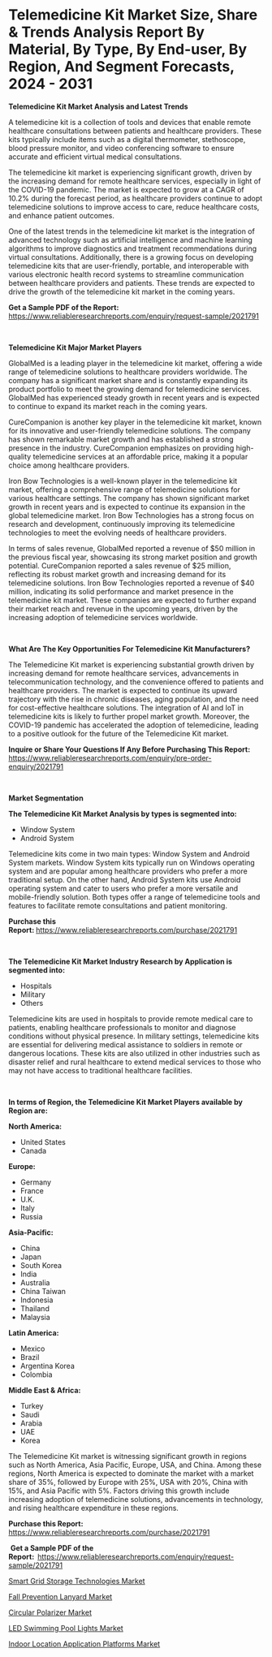 <p><h1>Telemedicine Kit Market Size, Share & Trends Analysis Report By Material, By Type, By End-user, By Region, And Segment Forecasts, 2024 - 2031</h1></p><p><strong>Telemedicine Kit Market Analysis and Latest Trends</strong></p>
<p><p>A telemedicine kit is a collection of tools and devices that enable remote healthcare consultations between patients and healthcare providers. These kits typically include items such as a digital thermometer, stethoscope, blood pressure monitor, and video conferencing software to ensure accurate and efficient virtual medical consultations.</p><p>The telemedicine kit market is experiencing significant growth, driven by the increasing demand for remote healthcare services, especially in light of the COVID-19 pandemic. The market is expected to grow at a CAGR of 10.2% during the forecast period, as healthcare providers continue to adopt telemedicine solutions to improve access to care, reduce healthcare costs, and enhance patient outcomes.</p><p>One of the latest trends in the telemedicine kit market is the integration of advanced technology such as artificial intelligence and machine learning algorithms to improve diagnostics and treatment recommendations during virtual consultations. Additionally, there is a growing focus on developing telemedicine kits that are user-friendly, portable, and interoperable with various electronic health record systems to streamline communication between healthcare providers and patients. These trends are expected to drive the growth of the telemedicine kit market in the coming years.</p></p>
<p><strong>Get a Sample PDF of the Report:&nbsp;</strong> <a href="https://www.reliableresearchreports.com/enquiry/request-sample/2021791">https://www.reliableresearchreports.com/enquiry/request-sample/2021791</a></p>
<p>&nbsp;</p>
<p><strong>Telemedicine Kit Major Market Players</strong></p>
<p><p>GlobalMed is a leading player in the telemedicine kit market, offering a wide range of telemedicine solutions to healthcare providers worldwide. The company has a significant market share and is constantly expanding its product portfolio to meet the growing demand for telemedicine services. GlobalMed has experienced steady growth in recent years and is expected to continue to expand its market reach in the coming years.</p><p>CureCompanion is another key player in the telemedicine kit market, known for its innovative and user-friendly telemedicine solutions. The company has shown remarkable market growth and has established a strong presence in the industry. CureCompanion emphasizes on providing high-quality telemedicine services at an affordable price, making it a popular choice among healthcare providers.</p><p>Iron Bow Technologies is a well-known player in the telemedicine kit market, offering a comprehensive range of telemedicine solutions for various healthcare settings. The company has shown significant market growth in recent years and is expected to continue its expansion in the global telemedicine market. Iron Bow Technologies has a strong focus on research and development, continuously improving its telemedicine technologies to meet the evolving needs of healthcare providers.</p><p>In terms of sales revenue, GlobalMed reported a revenue of $50 million in the previous fiscal year, showcasing its strong market position and growth potential. CureCompanion reported a sales revenue of $25 million, reflecting its robust market growth and increasing demand for its telemedicine solutions. Iron Bow Technologies reported a revenue of $40 million, indicating its solid performance and market presence in the telemedicine kit market. These companies are expected to further expand their market reach and revenue in the upcoming years, driven by the increasing adoption of telemedicine services worldwide.</p></p>
<p>&nbsp;</p>
<p><strong>What Are The Key Opportunities For Telemedicine Kit Manufacturers?</strong></p>
<p><p>The Telemedicine Kit market is experiencing substantial growth driven by increasing demand for remote healthcare services, advancements in telecommunication technology, and the convenience offered to patients and healthcare providers. The market is expected to continue its upward trajectory with the rise in chronic diseases, aging population, and the need for cost-effective healthcare solutions. The integration of AI and IoT in telemedicine kits is likely to further propel market growth. Moreover, the COVID-19 pandemic has accelerated the adoption of telemedicine, leading to a positive outlook for the future of the Telemedicine Kit market.</p></p>
<p><strong>Inquire or Share Your Questions If Any Before Purchasing This Report:</strong> <a href="https://www.reliableresearchreports.com/enquiry/pre-order-enquiry/2021791">https://www.reliableresearchreports.com/enquiry/pre-order-enquiry/2021791</a></p>
<p>&nbsp;</p>
<p><strong>Market Segmentation</strong></p>
<p><strong>The Telemedicine Kit Market Analysis by types is segmented into:</strong></p>
<p><ul><li>Window System</li><li>Android System</li></ul></p>
<p><p>Telemedicine kits come in two main types: Window System and Android System markets. Window System kits typically run on Windows operating system and are popular among healthcare providers who prefer a more traditional setup. On the other hand, Android System kits use Android operating system and cater to users who prefer a more versatile and mobile-friendly solution. Both types offer a range of telemedicine tools and features to facilitate remote consultations and patient monitoring.</p></p>
<p><strong>Purchase this Report:&nbsp;</strong><a href="https://www.reliableresearchreports.com/purchase/2021791">https://www.reliableresearchreports.com/purchase/2021791</a></p>
<p>&nbsp;</p>
<p><strong>The Telemedicine Kit Market Industry Research by Application is segmented into:</strong></p>
<p><ul><li>Hospitals</li><li>Military</li><li>Others</li></ul></p>
<p><p>Telemedicine kits are used in hospitals to provide remote medical care to patients, enabling healthcare professionals to monitor and diagnose conditions without physical presence. In military settings, telemedicine kits are essential for delivering medical assistance to soldiers in remote or dangerous locations. These kits are also utilized in other industries such as disaster relief and rural healthcare to extend medical services to those who may not have access to traditional healthcare facilities.</p></p>
<p>&nbsp;</p>
<p><strong>In terms of Region, the Telemedicine Kit Market Players available by Region are:</strong></p>
<p>
    <p> <strong> North America: </strong>
        <ul>
            <li>United States</li>
            <li>Canada</li>
        </ul>
        </p> 
    <p> <strong> Europe: </strong>
        <ul>
            <li>Germany</li>
            <li>France</li>
            <li>U.K.</li>
            <li>Italy</li>
            <li>Russia</li>
        </ul>
        </p> 
    <p> <strong> Asia-Pacific: </strong>
        <ul>
            <li>China</li>
            <li>Japan</li>
            <li>South Korea</li>
            <li>India</li>
            <li>Australia</li>
            <li>China Taiwan</li>
            <li>Indonesia</li>
            <li>Thailand</li>
            <li>Malaysia</li>
        </ul>
        </p> 
    <p> <strong> Latin America: </strong>
        <ul>
            <li>Mexico</li>
            <li>Brazil</li>
            <li>Argentina Korea</li>
            <li>Colombia</li>
        </ul>
        </p> 
    <p> <strong> Middle East & Africa: </strong>
        <ul>
            <li>Turkey</li>
            <li>Saudi</li>
            <li>Arabia</li>
            <li>UAE</li>
            <li>Korea</li>
        </ul>
    </p>
    </p>
<p><p>The Telemedicine Kit market is witnessing significant growth in regions such as North America, Asia Pacific, Europe, USA, and China. Among these regions, North America is expected to dominate the market with a market share of 35%, followed by Europe with 25%, USA with 20%, China with 15%, and Asia Pacific with 5%. Factors driving this growth include increasing adoption of telemedicine solutions, advancements in technology, and rising healthcare expenditure in these regions.</p></p>
<p><strong>Purchase this Report: </strong><a href="https://www.reliableresearchreports.com/purchase/2021791">https://www.reliableresearchreports.com/purchase/2021791</a></p>
<p>&nbsp;<strong>Get a Sample PDF of the Report:&nbsp;&nbsp;</strong><a href="https://www.reliableresearchreports.com/enquiry/request-sample/2021791">https://www.reliableresearchreports.com/enquiry/request-sample/2021791</a></p>
<p><strong></strong></p>
<p><p><a href="https://meowing-lemming-dd3.notion.site/Smart-Grid-Storage-Technologies-Market-Size-Reflecting-a-Forecast-Till-2031-Market-By-Type-By-Appl-2245d89714634177ab8d2a88f1132038">Smart Grid Storage Technologies Market</a></p><p><a href="https://unruly-ladybug-44b.notion.site/Fall-Prevention-Lanyard-Market-Research-Report-Provides-Critical-Insights-that-can-help-Shape-Busine-3fee6d9ec93342fda687ce76515cc520">Fall Prevention Lanyard Market</a></p><p><a href="https://view.publitas.com/reportprime-1/circular-polarizer-market-provides-a-comprehensive-analysis-including-a-macro-overview-of-the-market-as-well-as-micro-details-such-as-market-size-and-competitive-landscape/">Circular Polarizer Market</a></p><p><a href="https://view.publitas.com/reportprime-1/led-swimming-pool-lights-market-size-growth-and-forecast-from-2024-2031/">LED Swimming Pool Lights Market</a></p><p><a href="https://shimmer-gardenia-37a.notion.site/Indoor-Location-Application-Platforms-Market-Size-Growth-and-Forecast-from-2024-2031-8790ae1b64ed45df927bb9918d43b180">Indoor Location Application Platforms Market</a></p></p>
